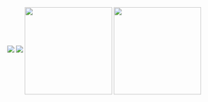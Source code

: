 <div>
  <img position="absolute" src="https://github.com/Alananlan/Alananlan/blob/main/1593236475_steam_3.gif" />
  <img src="https://github.com/Alananlan/Alananlan/blob/main/steamuserimages-a.akamaihd.gif" />
  <img height=200 align="center" src="http://github-readme-streak-stats.herokuapp.com?user=alananlan&theme=dark" />
  <img height=200 align="center" src="https://github-readme-stats.vercel.app/api/top-langs?username=alananlan&langs_count=8&card_width=500&theme=dark" />
</div>





<!--
**Alananlan/Alananlan** is a ✨ _special_ ✨ repository because its `README.md` (this file) appears on your GitHub profile.

Here are some ideas to get you started:

- 🔭 I’m currently working on ...
- 🌱 I’m currently learning ...
- 👯 I’m looking to collaborate on ...
- 🤔 I’m looking for help with ...
- 💬 Ask me about ...
- 📫 How to reach me: ...
- 😄 Pronouns: ...
- ⚡ Fun fact: ...
-->
